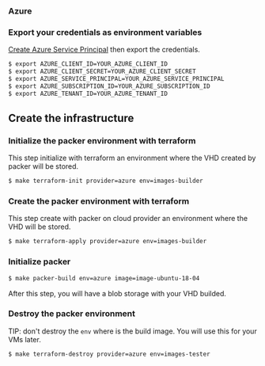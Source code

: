 ### Azure

### Export your credentials as environment variables

[Create Azure Service Principal](https://www.terraform.io/docs/providers/azurerm/authenticating_via_service_principal.html) then export the credentials.

```bash
$ export AZURE_CLIENT_ID=YOUR_AZURE_CLIENT_ID
$ export AZURE_CLIENT_SECRET=YOUR_AZURE_CLIENT_SECRET
$ export AZURE_SERVICE_PRINCIPAL=YOUR_AZURE_SERVICE_PRINCIPAL
$ export AZURE_SUBSCRIPTION_ID=YOUR_AZURE_SUBSCRIPTION_ID
$ export AZURE_TENANT_ID=YOUR_AZURE_TENANT_ID
```

## Create the infrastructure

### Initialize the packer environment with terraform

This step initialize with terraform an environment where the VHD created by packer will be stored.

```bash
$ make terraform-init provider=azure env=images-builder
```

### Create the packer environment with terraform

This step create with packer on cloud provider an environment where the VHD will be stored.

```bash
$ make terraform-apply provider=azure env=images-builder
```

### Initialize packer

```bash
$ make packer-build env=azure image=image-ubuntu-18-04
```

After this step, you will have a blob storage with your VHD builded.

### Destroy the packer environment

TIP: don't destroy the `env` where is the build image. You will use this for your VMs later.

```bash
$ make terraform-destroy provider=azure env=images-tester
```
